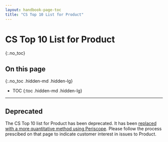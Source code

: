 ```yaml
---
layout: handbook-page-toc
title: "CS Top 10 List for Product"
---
```


# CS Top 10 List for Product
{:.no_toc}

## On this page
{:.no_toc .hidden-md .hidden-lg}

- TOC
{:toc .hidden-md .hidden-lg}

---

## Deprecated

The CS Top 10 list for Product has been deprecated. It has been [replaced with a more quantitative method using Periscope](/handbook/customer-success/tam/customer-issue-interest/). Please follow the process prescibed on that page to indicate customer interest in issues to Product.